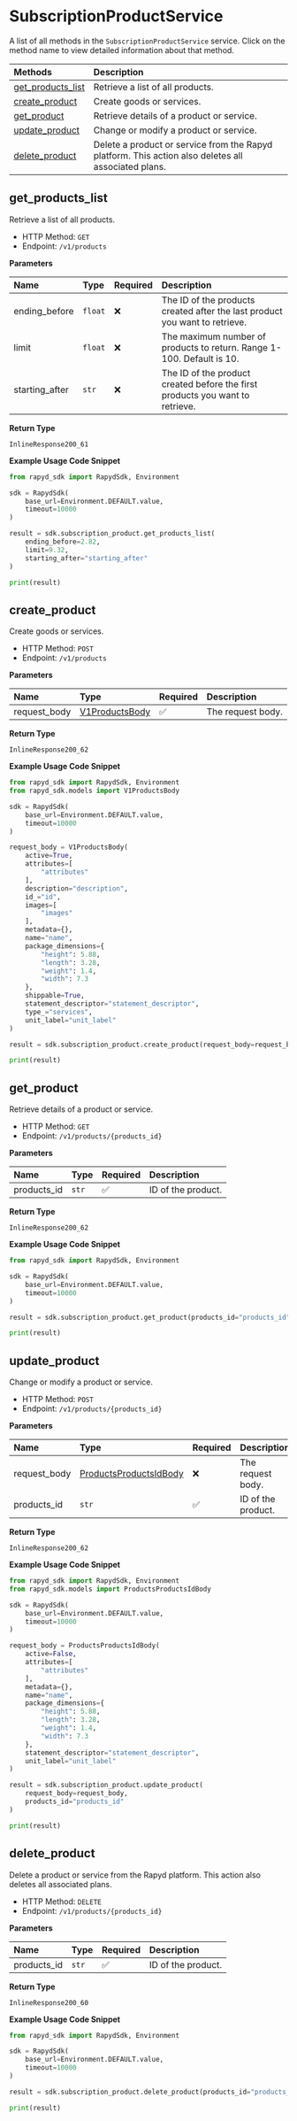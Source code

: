 # SubscriptionProductService

A list of all methods in the `SubscriptionProductService` service. Click on the method name to view detailed information about that method.

| Methods                                 | Description                                                                                         |
| :-------------------------------------- | :-------------------------------------------------------------------------------------------------- |
| [get_products_list](#get_products_list) | Retrieve a list of all products.                                                                    |
| [create_product](#create_product)       | Create goods or services.                                                                           |
| [get_product](#get_product)             | Retrieve details of a product or service.                                                           |
| [update_product](#update_product)       | Change or modify a product or service.                                                              |
| [delete_product](#delete_product)       | Delete a product or service from the Rapyd platform. This action also deletes all associated plans. |

## get_products_list

Retrieve a list of all products.

- HTTP Method: `GET`
- Endpoint: `/v1/products`

**Parameters**

| Name           | Type    | Required | Description                                                                   |
| :------------- | :------ | :------- | :---------------------------------------------------------------------------- |
| ending_before  | `float` | ❌       | The ID of the products created after the last product you want to retrieve.   |
| limit          | `float` | ❌       | The maximum number of products to return. Range 1-100. Default is 10.         |
| starting_after | `str`   | ❌       | The ID of the product created before the first products you want to retrieve. |

**Return Type**

`InlineResponse200_61`

**Example Usage Code Snippet**

```python
from rapyd_sdk import RapydSdk, Environment

sdk = RapydSdk(
    base_url=Environment.DEFAULT.value,
    timeout=10000
)

result = sdk.subscription_product.get_products_list(
    ending_before=2.82,
    limit=9.32,
    starting_after="starting_after"
)

print(result)
```

## create_product

Create goods or services.

- HTTP Method: `POST`
- Endpoint: `/v1/products`

**Parameters**

| Name         | Type                                          | Required | Description       |
| :----------- | :-------------------------------------------- | :------- | :---------------- |
| request_body | [V1ProductsBody](../models/V1ProductsBody.md) | ✅       | The request body. |

**Return Type**

`InlineResponse200_62`

**Example Usage Code Snippet**

```python
from rapyd_sdk import RapydSdk, Environment
from rapyd_sdk.models import V1ProductsBody

sdk = RapydSdk(
    base_url=Environment.DEFAULT.value,
    timeout=10000
)

request_body = V1ProductsBody(
    active=True,
    attributes=[
        "attributes"
    ],
    description="description",
    id_="id",
    images=[
        "images"
    ],
    metadata={},
    name="name",
    package_dimensions={
        "height": 5.88,
        "length": 3.28,
        "weight": 1.4,
        "width": 7.3
    },
    shippable=True,
    statement_descriptor="statement_descriptor",
    type_="services",
    unit_label="unit_label"
)

result = sdk.subscription_product.create_product(request_body=request_body)

print(result)
```

## get_product

Retrieve details of a product or service.

- HTTP Method: `GET`
- Endpoint: `/v1/products/{products_id}`

**Parameters**

| Name        | Type  | Required | Description        |
| :---------- | :---- | :------- | :----------------- |
| products_id | `str` | ✅       | ID of the product. |

**Return Type**

`InlineResponse200_62`

**Example Usage Code Snippet**

```python
from rapyd_sdk import RapydSdk, Environment

sdk = RapydSdk(
    base_url=Environment.DEFAULT.value,
    timeout=10000
)

result = sdk.subscription_product.get_product(products_id="products_id")

print(result)
```

## update_product

Change or modify a product or service.

- HTTP Method: `POST`
- Endpoint: `/v1/products/{products_id}`

**Parameters**

| Name         | Type                                                          | Required | Description        |
| :----------- | :------------------------------------------------------------ | :------- | :----------------- |
| request_body | [ProductsProductsIdBody](../models/ProductsProductsIdBody.md) | ❌       | The request body.  |
| products_id  | `str`                                                         | ✅       | ID of the product. |

**Return Type**

`InlineResponse200_62`

**Example Usage Code Snippet**

```python
from rapyd_sdk import RapydSdk, Environment
from rapyd_sdk.models import ProductsProductsIdBody

sdk = RapydSdk(
    base_url=Environment.DEFAULT.value,
    timeout=10000
)

request_body = ProductsProductsIdBody(
    active=False,
    attributes=[
        "attributes"
    ],
    metadata={},
    name="name",
    package_dimensions={
        "height": 5.88,
        "length": 3.28,
        "weight": 1.4,
        "width": 7.3
    },
    statement_descriptor="statement_descriptor",
    unit_label="unit_label"
)

result = sdk.subscription_product.update_product(
    request_body=request_body,
    products_id="products_id"
)

print(result)
```

## delete_product

Delete a product or service from the Rapyd platform. This action also deletes all associated plans.

- HTTP Method: `DELETE`
- Endpoint: `/v1/products/{products_id}`

**Parameters**

| Name        | Type  | Required | Description        |
| :---------- | :---- | :------- | :----------------- |
| products_id | `str` | ✅       | ID of the product. |

**Return Type**

`InlineResponse200_60`

**Example Usage Code Snippet**

```python
from rapyd_sdk import RapydSdk, Environment

sdk = RapydSdk(
    base_url=Environment.DEFAULT.value,
    timeout=10000
)

result = sdk.subscription_product.delete_product(products_id="products_id")

print(result)
```
